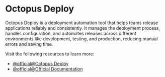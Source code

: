 # Octopus Deploy

Octopus Deploy is a deployment automation tool that helps teams release applications reliably and consistently. It manages the deployment process, handles configuration, and automates releases across different environments like development, testing, and production, reducing manual errors and saving time.

Visit the following resources to learn more:

- [@official@Octopus Deploy](https://octopus.com/)
- [@official@Official Documentation](https://octopus.com/docs)